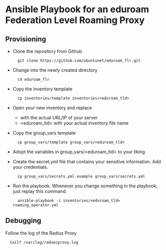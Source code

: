 # Ansible Playbook for an eduroam Federation Level Roaming Proxy

## Provisioning

- Clone the repository from Github

        git clone https://github.com/ubuntunet/eduroam_flr.git

- Change into the newly created directory

        cd eduroam_flr

- Copy the inventory template

        cp inventories/template inventories/<eduroam_tld>


- Open your new inventory and replace 
  - <FQDN or IP> with the actual URL/IP of your server
  - <eduroam_tld> with your actual inventory file name

- Copy the group_vars template

        cp group_vars/template group_vars/<eduroam_tld>

- Adopt the variables in group_vars/<eduroam_tld> to your liking

- Create the secret.yml file that contains your sensitive information. Add your credentials.

        cp group_vars/secrets.yml.example group_vars/secrets.yml

- Run the playbook. Whenever you change something in the playbook, just replay this command.

        ansible-playbook -i inventories/<eduroam_tld> roaming_operator.yml

## Debugging

Follow the log of the Radius Proxy 

      tailf /var/log/radsecproxy.log
